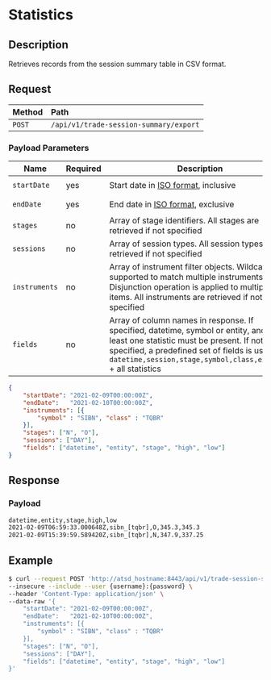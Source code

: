 # Statistics

## Description

Retrieves records from the session summary table in CSV format.

## Request

| **Method** | **Path** |
|:---|:---|
| `POST` | `/api/v1/trade-session-summary/export` |

### Payload Parameters

| **Name** | **Required** | **Description** | **Example** |
|-----------|--------------|----------------|--------------|
| `startDate`  | yes | Start date in [ISO format](../shared/date-format.md#supported-formats), inclusive | `"2021-01-01T00:00:00Z"` |
| `endDate`  | yes | End date in [ISO format](../shared/date-format.md#supported-formats), exclusive | `"2022-01-01T00:00:00Z"` |
| `stages` | no | Array of stage identifiers. All stages are retrieved if not specified | `["O", "N"]`
| `sessions` | no | Array of session types. All session types are retrieved if not specified | `["DAY"]`
| `instruments` | no | Array of instrument filter objects. Wildcards supported to match multiple instruments. Disjunction operation is applied to multiple items. All instruments are retrieved if not specified | `[{"symbol" : "A*", "class": "TQBR"}]`
| `fields` | no | Array of column names in response. If specified, datetime, symbol or entity, and at least one statistic must be present. If not specified, a predefined set of fields is used, i.e. `datetime,session,stage,symbol,class,exchange` + all statistics | `["timestamp", "entity", "session", "high", "low"]`

```json
{
    "startDate": "2021-02-09T00:00:00Z",
    "endDate":   "2021-02-10T00:00:00Z",
    "instruments": [{
        "symbol" : "SIBN", "class" : "TQBR"
    }],
    "stages": ["N", "O"],
    "sessions": ["DAY"],
    "fields": ["datetime", "entity", "stage", "high", "low"]
}
```

## Response

### Payload

```txt
datetime,entity,stage,high,low
2021-02-09T06:59:33.000648Z,sibn_[tqbr],O,345.3,345.3
2021-02-09T15:39:59.589420Z,sibn_[tqbr],N,347.9,337.25
```

## Example

```sh
$ curl --request POST 'http://atsd_hostname:8443/api/v1/trade-session-summary/export' \
--insecure --include --user {username}:{password} \
--header 'Content-Type: application/json' \
--data-raw '{
    "startDate": "2021-02-09T00:00:00Z",
    "endDate":   "2021-02-10T00:00:00Z",
    "instruments": [{
        "symbol" : "SIBN", "class" : "TQBR"
    }],
    "stages": ["N", "O"],
    "sessions": ["DAY"],
    "fields": ["datetime", "entity", "stage", "high", "low"]
}'
```